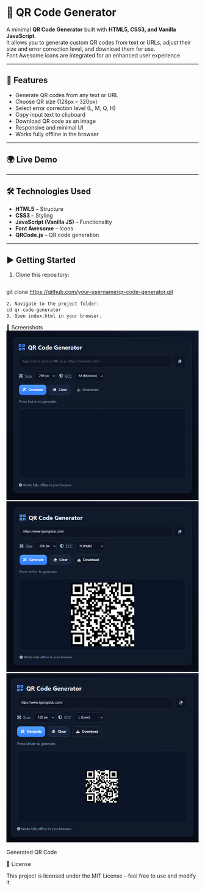 # 📱 QR Code Generator

A minimal **QR Code Generator** built with **HTML5, CSS3, and Vanilla JavaScript**.  
It allows you to generate custom QR codes from text or URLs, adjust their size and error correction level, and download them for use.  
Font Awesome icons are integrated for an enhanced user experience.

---

## 🚀 Features

- Generate QR codes from any text or URL
- Choose QR size (128px – 320px)
- Select error correction level (L, M, Q, H)
- Copy input text to clipboard
- Download QR code as an image
- Responsive and minimal UI
- Works fully offline in the browser

---

## 🌍 Live Demo

---

## 🛠️ Technologies Used

- **HTML5** – Structure
- **CSS3** – Styling
- **JavaScript (Vanilla JS)** – Functionality
- **Font Awesome** – Icons
- **QRCode.js** – QR code generation

---

## ▶️ Getting Started

1. Clone this repository:

   ```bash

   ```

git clone https://github.com/your-username/qr-code-generator.git

```
2. Navigate to the project folder:
cd qr-code-generator
3. Open index.html in your browser.
```

📸 Screenshots
![Main UI](screenshots/Screenshot%202025-08-24%20204405.png)
![Main UI](screenshots/Screenshot%202025-08-24%20204435.png)
![Main UI](screenshots/Screenshot%202025-08-24%20204457.png)

Generated QR Code

📜 License

This project is licensed under the MIT License – feel free to use and modify it.
